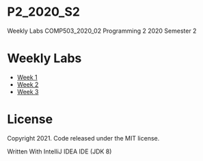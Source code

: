# P2_2020_S2
Weekly Labs COMP503_2020_02 Programming 2 2020 Semester 2

# Weekly Labs
  - [Week 1](https://github.com/MiguelEmmara-ai/P2_2020_S2/tree/master/src/Week01)
  - [Week 2](https://github.com/MiguelEmmara-ai/P2_2020_S2/tree/master/src/Week02)
  - [Week 3](https://github.com/MiguelEmmara-ai/P2_2020_S2/tree/master/src/Week03)

# License

Copyright 2021. Code released under the MIT license.

Written With IntelliJ IDEA IDE (JDK 8)
